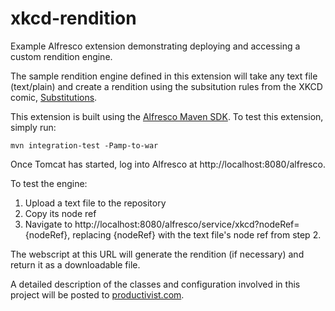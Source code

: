 xkcd-rendition
==============

Example Alfresco extension demonstrating deploying and accessing a custom rendition engine. 

The sample rendition engine defined in this extension will take any text file (text/plain) and create a rendition using the subsitution rules from the XKCD comic, [Substitutions](http://xkcd.com/1288/). 

This extension is built using the [Alfresco Maven SDK](https://artifacts.alfresco.com/nexus/content/groups/public/alfresco-lifecycle-aggregator/latest/archetypes/alfresco-amp-archetype/index.html). To test this extension, simply run:

    mvn integration-test -Pamp-to-war

Once Tomcat has started, log into Alfresco at http://localhost:8080/alfresco.

To test the engine:

1. Upload a text file to the repository
2. Copy its node ref
3. Navigate to http://localhost:8080/alfresco/service/xkcd?nodeRef={nodeRef}, replacing {nodeRef} with the text file's node ref from step 2.

The webscript at this URL will generate the rendition (if necessary) and return it as a downloadable file.

A detailed description of the classes and configuration involved in this project will be posted to [productivist.com](http://www.productivist.com/).
